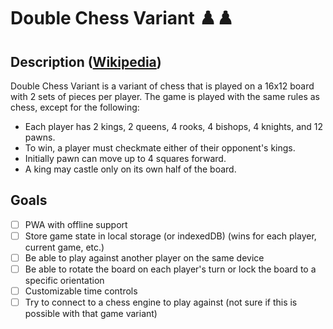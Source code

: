 # Double Chess Variant ♟️♟️

## Description ([Wikipedia](https://en.wikipedia.org/wiki/Double_chess))
Double Chess Variant is a variant of chess that is played on a 16x12 board with 2 sets of pieces per player. The game is played with the same rules as chess, except for the following:
- Each player has 2 kings, 2 queens, 4 rooks, 4 bishops, 4 knights, and 12 pawns.
- To win, a player must checkmate either of their opponent's kings.
- Initially pawn can move up to 4 squares forward.
- A king may castle only on its own half of the board.

## Goals
- [ ] PWA with offline support
- [ ] Store game state in local storage (or indexedDB) (wins for each player, current game, etc.)
- [ ] Be able to play against another player on the same device
- [ ] Be able to rotate the board on each player's turn or lock the board to a specific orientation
- [ ] Customizable time controls
- [ ] Try to connect to a chess engine to play against (not sure if this is possible with that game variant)